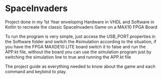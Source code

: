 # SpaceInvaders
Project done in my 1st Year enveloping Hardware in VHDL and Software in Kotlin to recreate the classic SpaceInvaders Game on a MAX10 FPGA Board


To run the program is very simple, just access the USB_PORT.properties in the Software folder and switch the #simulation according to the situation, if you have the FPGA MAXDE10 LITE board switch it to false and run the APP.kt file, without the board you can use the simulation program just by switching the simulation line to true and running the APP.kt file

The project guide as everything needed to know about the game and each command and keybind to play.
